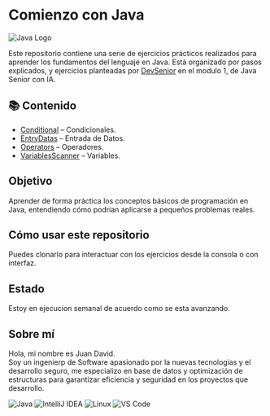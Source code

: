 # Comienzo con Java 
![Java Logo](https://www.oracle.com/a/tech/img/cb88-java-logo-001.jpg)

Este repositorio contiene una serie de ejercicios prácticos realizados para aprender los fundamentos del lenguaje en Java. Está organizado por pasos explicados, y ejercicios planteadas por [DevSenior](https://devseniorcode.com/) en el modulo 1, de Java Senior con IA.

## 📚 Contenido

- [Conditional](https://github.com/DJAngel973/Starting-Java/blob/main/src/Conditional.java) – Condicionales.
- [EntryDatas](https://github.com/DJAngel973/Starting-Java/blob/main/src/EntryDatas.java) – Entrada de Datos.
- [Operators](https://github.com/DJAngel973/Starting-Java/blob/main/src/Operators.java) – Operadores.
- [VariablesScanner](https://github.com/DJAngel973/Starting-Java/blob/main/src/VariablesScanner.java) – Variables.


## Objetivo

Aprender de forma práctica los conceptos básicos de programación en Java, entendiendo cómo podrían aplicarse a pequeños problemas reales.

## Cómo usar este repositorio

Puedes clonarlo para interactuar con los ejercicios desde la consola o con interfaz.

## Estado

Estoy en ejecucion semanal de acuerdo como se esta avanzando.

## Sobre mí

Hola, mi nombre es Juan David.  
Soy un ingenierp de Software apasionado por la nuevas tecnologias y el desarrollo seguro, me especializo en base de datos y optimización de estructuras para garantizar eficiencia y seguridad en los proyectos que desarrollo.

![Java](https://img.shields.io/badge/Java-ED8B00?style=for-the-badge&logo=java&logoColor=white)
![IntelliJ IDEA](https://img.shields.io/badge/IDE-IntelliJ%20IDEA-000000?style=for-the-badge&logo=intellijidea&logoColor=white)
![Linux](https://img.shields.io/badge/OS-Linux-FCC624?style=for-the-badge&logo=linux&logoColor=black)
![VS Code](https://img.shields.io/badge/Editor-VS%20Code-007ACC?style=for-the-badge&logo=visualstudiocode&logoColor=white)
